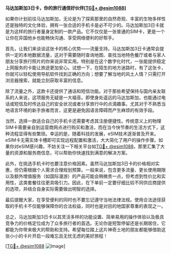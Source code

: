 **马达加斯加3日卡，你的旅行通信好伙伴[[TG💪+ @esim1088](https://t.me/s/esim1088)]**

如果你计划前往马达加斯加，无论是为了探索那里的自然奇观、丰富的生物多样性还是独特的文化体验，拥有一张合适的手机卡是必不可少的。马达加斯加3日卡就是为这样的旅行者量身定制的一款产品。它不仅仅是一张普通的SIM卡，更是一个让你在异国他乡也能畅快沟通、享受网络便利的好帮手。

首先，让我们来谈谈这张卡的核心优势——流量支持。马达加斯加3日卡通常会提供一定的本地数据流量，这对于需要随时查询地图、查找当地特色餐厅或者与家人朋友分享旅行照片的你来说非常实用。特别是在这个数字化时代，一张能提供稳定上网服务的卡能让旅途更加安心。试想一下，在陌生的地方迷路时，有了这张卡，你就可以轻松使用导航软件找到正确的方向；想要了解当地的风土人情？只需打开浏览器搜索，就能立刻获取丰富的信息。

除了流量之外，这款卡还提供了通话和短信功能。对于那些希望保持与国内亲友联系的人来说，这项服务无疑是一大福音。即使身处遥远的马达加斯加，也能通过电话或短信及时传达自己的安全状况或者分享旅行中的点滴趣事。尤其对于不熟悉当地语言环境的新手旅者而言，这更是避免因语言障碍而产生麻烦的有效手段。

当然，选择一款适合自己的手机卡还需要考虑其注册便捷性。传统意义上的物理SIM卡需要亲自到运营商网点进行购买和激活，而在当今快节奏的生活方式下，这种流程显得有些繁琐。幸运的是，随着科技的发展，eSIM技术逐渐普及开来。eSIM卡无需实体卡槽即可实现远程配置和激活，大大简化了用户的操作步骤。如果你对eSIM感兴趣，不妨关注一下相关平台如[TG💪+ @esim1088](https://t.me/s/esim1088)，那里汇集了大量的资源和服务商信息，可以帮助你快速找到满意的解决方案。

此外，在挑选手机卡时也要注意价格因素。虽然马达加斯加3日卡的价格相对实惠，但仍需根据个人需求合理规划预算。一般来说，包含更多流量、更长使用期限以及额外增值服务（如国际漫游）的产品可能会稍微贵一点，但考虑到性价比和实用性，这类套餐往往更具吸引力。因此，在下单前一定要仔细比较不同供应商提供的选项，并结合自身实际需要做出明智的选择。

最后提醒大家，在享受便利的同时也不要忘记遵守当地法律法规。使用合法途径获取的手机卡不仅能够保障你的合法权益，同时也是对目的地国家尊重的表现之一。

总之，马达加斯加3日卡以其灵活多样的功能设置、简单易用的操作体验以及极具竞争力的价格定位成为了众多旅行者的首选。无论你是短暂停留还是长期居住，它都能为你带来极大的帮助和支持。希望每位踏上这片神奇土地的朋友都能够借助这张小小的卡片开启一段难忘且无忧无虑的美好旅程！

[[TG💪+ @esim1088](https://t.me/s/esim1088) ![Image](https://i.postimg.cc/4NQfJmqS/Snipaste-2025-05-13-00-14-12.png)]